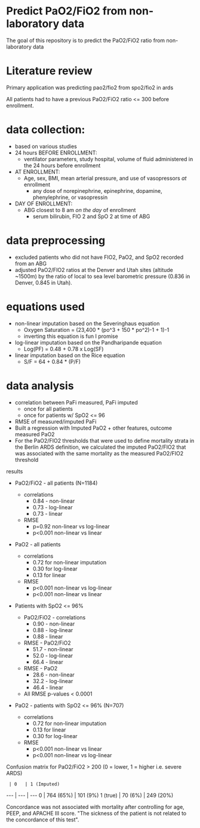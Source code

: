 # Predict PaO2/FiO2 from non-laboratory data

The goal of this repository is to predict the PaO2/FiO2 ratio from non-laboratory data

# Literature review

Primary application was predicting pao2/fio2 from spo2/fio2 in ards

All patients had to have a previous PaO2/FiO2 ratio <= 300 before enrollment.

# data collection:

* based on various studies
* 24 hours BEFORE ENROLLMENT:
    * ventilator parameters, study hospital, volume of fluid administered in the 24
    hours before enrollment
* AT ENROLLMENT:
    * Age, sex, BMI, mean arterial pressure, and use of vasopressors *at* enrollment
        * any dose of norepinephrine, epinephrine, dopamine, phenylephrine, or vasopressin
* DAY OF ENROLLMENT:
    * ABG closest to 8 am *on the day* of enrollment
        * serum bilirubin, FIO 2 and SpO 2 at time of ABG


# data preprocessing

* excluded patients who did not have FIO2, PaO2, and SpO2 recorded from an ABG
* adjusted PaO2/FIO2 ratios at the Denver and Utah sites (altitude ~1500m) by the ratio of local to sea level barometric pressure (0.836 in Denver, 0.845 in Utah).

# equations used

* non-linear imputation based on the Severinghaus equation
    * Oxygen Saturation = (23,400 * (po^3 + 150 * po^2)-1 + 1)-1
    * inverting this equation is fun I promise
* log-linear imputation based on the Pandharipande equation
    * Log(PF) = 0.48 + 0.78 x Log(SF)
* linear imputation based on the Rice equation
    * S/F = 64 + 0.84 * (P/F)

# data analysis

* correlation between PaFi measured, PaFi imputed
    * once for all patients
    * once for patients w/ SpO2 <= 96
* RMSE of measured/imputed PaFi
* Built a regression with Imputed PaO2 + other features, outcome measured PaO2
* For the PaO2/FIO2 thresholds that were used to define mortality strata in the Berlin ARDS definition, we calculated the imputed PaO2/FIO2 that was associated with the same mortality as the measured PaO2/FIO2 threshold

results

* PaO2/FiO2 - all patients (N=1184)
    * correlations
        * 0.84 - non-linear
        * 0.73 - log-linear
        * 0.73 - linear
    * RMSE
        * p=0.92  non-linear vs log-linear
        * p<0.001 non-linear vs linear
* PaO2 - all patients
    * correlations
        * 0.72 for non-linear imputation
        * 0.30 for log-linear
        * 0.13 for linear
    * RMSE
        * p<0.001 non-linear vs log-linear
        * p<0.001 non-linear vs linear


* Patients with SpO2 <= 96%
    * PaO2/FiO2 - correlations
        * 0.90 - non-linear
        * 0.88 - log-linear
        * 0.88 - linear
    * RMSE - PaO2/FiO2
        * 51.7 - non-linear
        * 52.0 - log-linear
        * 66.4 - linear
    * RMSE - PaO2
        * 28.6 - non-linear
        * 32.2 - log-linear
        * 46.4 - linear
    * All RMSE p-values < 0.0001
* PaO2 - patients with SpO2 <= 96%  (N=707)
    * correlations
        * 0.72 for non-linear imputation
        * 0.13 for linear
        * 0.30 for log-linear
    * RMSE
        * p<0.001 non-linear vs linear
        * p<0.001 non-linear vs log-linear


Confusion matrix for PaO2/FiO2 > 200 (0 = lower, 1 = higher i.e. severe ARDS)

     | 0   | 1 (Imputed)
 --- | --- | ---
 0 | 764 (65%) | 101 (9%)
 1 (true) | 70 (6%) | 249 (20%)

Concordance was not associated with mortality after controlling for age, PEEP, and APACHE III score. "The sickness of the patient is not related to the concordance of this test".
